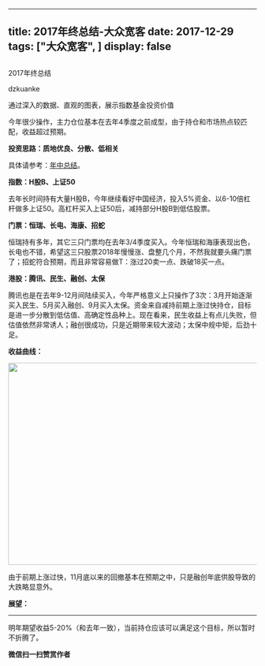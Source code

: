 
---
title:   2017年终总结-大众宽客
date: 2017-12-29
tags: ["大众宽客", ]
display: false
---


## 



2017年终总结




dzkuanke




通过深入的数据、直观的图表，展示指数基金投资价值


今年很少操作，主力仓位基本在去年4季度之前成型，由于持仓和市场热点较匹配，收益超过预期。



**投资思路：质地优良、分散、低相关**



具体请参考：[年中总结](http://mp.weixin.qq.com/s?__biz=MzAwMTc1MDcwNw==&amp;mid=2648272076&amp;idx=1&amp;sn=d18cbe2aa0ed8abd8df1a91ace519630&amp;chksm=82f92f10b58ea606058f6344f9f8587c73efa4b9c8954295eb3dce1f9682197d78396b20333f&amp;scene=21#wechat_redirect)。



**指数：H股B、上证50**



去年长时间持有大量H股B，今年继续看好中国经济，投入5%资金、以6-10倍杠杆做多上证50。高杠杆买入上证50后，减持部分H股B到低估股票。



**门票：恒瑞、长电、海康、招蛇**



恒瑞持有多年，其它三只门票均在去年3/4季度买入。今年恒瑞和海康表现出色，长电也不错，希望这三只股票2018年慢慢涨、盘整几个月，不然我就要头痛门票了；招蛇符合预期，而且非常容易做T：涨过20卖一点、跌破18买一点。



**港股：腾讯、民生、融创、太保**



腾讯也是在去年9-12月间陆续买入，今年严格意义上只操作了3次：3月开始逐渐买入民生、5月买入融创、9月买入太保。资金来自减持前期上涨过快持仓，目标是进一步分散到低估值、高确定性品种上。现在看来，民生收益上有点儿失败，但估值依然非常诱人；融创很成功，只是近期带来较大波动；太保中规中矩，后劲十足。



**收益曲线：**



<img data-s="300,640" data-type="png" src="https://mmbiz.qpic.cn/mmbiz_png/PKw3FQPmhIiaFcOItdLufMT6ETyjqxCylpWo0PwOMPWrBkR9Q5jJDECibxSC2pia7mdTC7vJXzazbZR6jprCpgHeA/0?wx_fmt=png" data-copyright="0" style="width: 597px;height: 410px;" class="" data-ratio="0.6867924528301886" data-w="1060"/>

由于前期上涨过快，11月底以来的回撤基本在预期之中，只是融创年底供股导致的大跌略显意外。



**展望：**

****

明年期望收益5-20%（和去年一致），当前持仓应该可以满足这个目标，所以暂时不折腾了。










**微信扫一扫赞赏作者**















